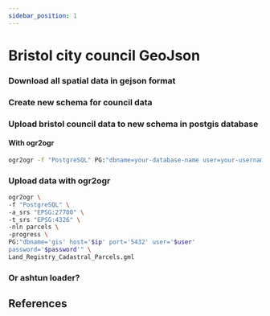 ```yaml
---
sidebar_position: 1
---
```


# Bristol city council GeoJson

### Download all spatial data in gejson format

### Create new schema for council data

### Upload bristol council data to new schema in postgis database

#### With ogr2ogr

```bash
ogr2ogr -f "PostgreSQL" PG:"dbname=your-database-name user=your-username password=mypassword" /path/to/jour/GeoJSon/file -nln table-name
```

### Upload data with ogr2ogr

```bash
ogr2ogr \
-f "PostgreSQL" \
-a_srs "EPSG:27700" \
-t_srs "EPSG:4326" \
-nln parcels \
-progress \
PG:"dbname='gis' host='$ip' port='5432' user='$user'
password='$password'" \
Land_Registry_Cadastral_Parcels.gml
```

### Or ashtun loader?


## References


